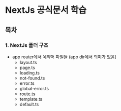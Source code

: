 # NextJs 공식문서 학습

## 목차

### 1. NextJs 폴더 구조

<!-- TODO: instrumentation.ts 학습 -->
<!-- TODO: middleware.ts 학습 -->

- app router에서 예약어 파일들 (app dir에서 의미가 있음)
  - layout.ts
  - page.ts
  - loading.ts
  - not-found.ts
  - error.ts
  - global-error.ts
  - route.ts
  - template.ts
  - default.ts

